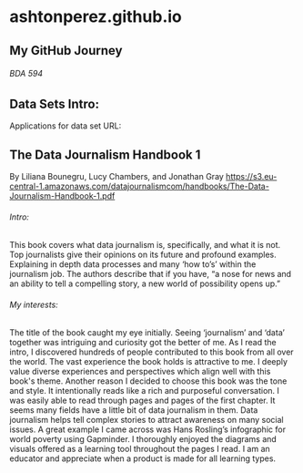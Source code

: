 # ashtonperez.github.io
## My GitHub Journey
###### BDA 594 
 
## Data Sets Intro:
Applications for data set
URL:

## The Data Journalism Handbook 1
By Liliana Bounegru, Lucy Chambers, and Jonathan Gray
https://s3.eu-central-1.amazonaws.com/datajournalismcom/handbooks/The-Data-Journalism-Handbook-1.pdf

###### Intro: 
This book covers what data journalism is, specifically, and what it is not. Top journalists give their opinions on its future and profound examples. Explaining in depth data processes and many ‘how to’s’ within the journalism job. The authors describe that if you have, “a nose for news and an ability to tell a compelling story, a new world of possibility opens up.”

###### My interests: 
The title of the book caught my eye initially. Seeing ‘journalism’ and ‘data’ together was intriguing and curiosity got the better of me. As I read the intro, I discovered hundreds of people contributed to this book from all over the world. The vast experience the book holds is attractive to me. I deeply value diverse experiences and perspectives which align well with this book's theme. Another reason I decided to choose this book was the tone and style. It intentionally reads like a rich and purposeful conversation. I was easily able to read through pages and pages of the first chapter. It seems many fields have a little bit of data journalism in them. Data journalism helps tell complex stories to attract awareness on many social issues. A great example I came across was Hans Rosling’s infographic for world poverty using Gapminder. I thoroughly enjoyed the diagrams and visuals offered as a learning tool throughout the pages I read. I am an educator and appreciate when a product is made for all learning types. 


